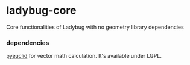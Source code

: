 # ladybug-core
Core functionalities of Ladybug with no geometry library dependencies

### dependencies
[pyeuclid](https://code.google.com/p/pyeuclid/) for vector math calculation. It's available under LGPL.
